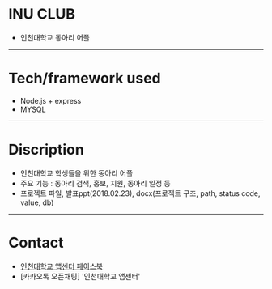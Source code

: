 # INU CLUB
* 인천대학교 동아리 어플

---
# Tech/framework used
* Node.js + express
* MYSQL

---
# Discription
* 인천대학교 학생들을 위한 동아리 어플
* 주요 기능 : 동아리 검색, 홍보, 지원, 동아리 일정 등
* 프로젝트 파일, 발표ppt(2018.02.23), docx(프로젝트 구조, path, status code, value, db)

---
# Contact
* [인천대학교 앱센터 페이스북](https://www.facebook.com/INUAppCenter/ "인천대학교 앱센터")
* [카카오톡 오픈채팅] '인천대학교 앱센터'
